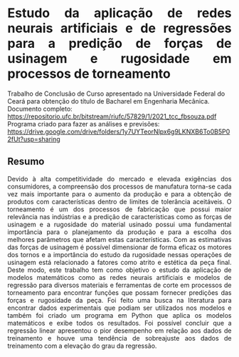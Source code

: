 # <div align="justify">Estudo da aplicação de redes neurais artificiais e de regressões para a predição de forças de usinagem e rugosidade em processos de torneamento
</div>

Trabalho de Conclusão de Curso apresentado na Universidade Federal do Ceará para obtenção do título de Bacharel em Engenharia Mecânica.
Documento completo: https://repositorio.ufc.br/bitstream/riufc/57829/1/2021_tcc_fbsouza.pdf <br>
Programa criado para fazer as análises e previsões: https://drive.google.com/drive/folders/1y7UYTeorNlpx6g9LKNXB6To0B5P02fUt?usp=sharing


## Resumo
<div align="justify">
Devido à alta competitividade do mercado e elevada exigências dos consumidores, a
compreensão dos processos de manufatura torna-se cada vez mais importante para o aumento
da produção e para a obtenção de produtos com características dentro de limites de tolerância
aceitáveis. O torneamento é um dos processos de fabricação que possui maior relevância nas
indústrias e a predição de características como as forças de usinagem e a rugosidade do material
usinado possui uma fundamental importância para o planejamento da produção e para a escolha
dos melhores parâmetros que afetam estas características. Com as estimativas das forças de
usinagem é possível dimensionar de forma eficaz os motores dos tornos e a importância do
estudo da rugosidade nessas operações de usinagem está relacionado a fatores como atrito e
estética da peça final. Deste modo, este trabalho tem como objetivo o estudo da aplicação de
modelos matemáticos como as redes neurais artificiais e modelos de regressão para diversos
materiais e ferramentas de corte em processos de torneamento para encontrar funções que
possam fornecer predições das forças e rugosidade da peça. Foi feito uma busca na literatura
para encontrar dados experimentais que podiam ser utilizados nos modelos e também foi criado
um programa em Python que aplica os modelos matemáticos e exibe todos os resultados. Foi
possível concluir que a regressão linear apresentou o pior desempenho em relação aos dados de
treinamento e houve uma tendência de sobreajuste aos dados de treinamento com a elevação do
grau da regressão.
</div>

